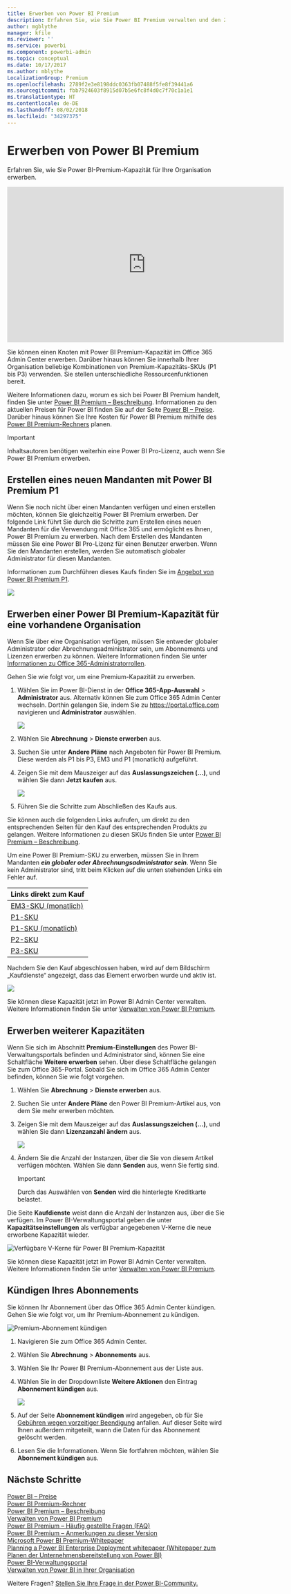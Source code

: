 ```yaml
---
title: Erwerben von Power BI Premium
description: Erfahren Sie, wie Sie Power BI Premium verwalten und den Zugriff auf Inhalte für Ihre gesamte Organisation aktivieren können.
author: mgblythe
manager: kfile
ms.reviewer: ''
ms.service: powerbi
ms.component: powerbi-admin
ms.topic: conceptual
ms.date: 10/17/2017
ms.author: mblythe
LocalizationGroup: Premium
ms.openlocfilehash: 2789f2e3e8198ddc0363fb07488f5fe8f39441a6
ms.sourcegitcommit: fbb7924603f8915d07b5e6fc8f4d0c7f70c1a1e1
ms.translationtype: HT
ms.contentlocale: de-DE
ms.lasthandoff: 08/02/2018
ms.locfileid: "34297375"
---
```

# <a name="how-to-purchase-power-bi-premium"></a>Erwerben von Power BI Premium
Erfahren Sie, wie Sie Power BI-Premium-Kapazität für Ihre Organisation erwerben.

<iframe width="640" height="360" src="https://www.youtube.com/embed/NkvYs5Qp4iA?rel=0&amp;showinfo=0" frameborder="0" allowfullscreen></iframe>

Sie können einen Knoten mit Power BI Premium-Kapazität im Office 365 Admin Center erwerben. Darüber hinaus können Sie innerhalb Ihrer Organisation beliebige Kombinationen von Premium-Kapazitäts-SKUs (P1 bis P3) verwenden. Sie stellen unterschiedliche Ressourcenfunktionen bereit.

Weitere Informationen dazu, worum es sich bei Power BI Premium handelt, finden Sie unter [Power BI Premium – Beschreibung](service-premium.md). Informationen zu den aktuellen Preisen für Power BI finden Sie auf der Seite [Power BI – Preise](https://powerbi.microsoft.com/pricing/). Darüber hinaus können Sie Ihre Kosten für Power BI Premium mithilfe des [Power BI Premium-Rechners](https://powerbi.microsoft.com/calculator/) planen.

> [!IMPORTANT]
> Inhaltsautoren benötigen weiterhin eine Power BI Pro-Lizenz, auch wenn Sie Power BI Premium erwerben.
> 
> 

## <a name="create-a-new-tenant-with-power-bi-premium-p1"></a>Erstellen eines neuen Mandanten mit Power BI Premium P1
Wenn Sie noch nicht über einen Mandanten verfügen und einen erstellen möchten, können Sie gleichzeitig Power BI Premium erwerben. Der folgende Link führt Sie durch die Schritte zum Erstellen eines neuen Mandanten für die Verwendung mit Office 365 und ermöglicht es Ihnen, Power BI Premium zu erwerben. Nach dem Erstellen des Mandanten müssen Sie eine Power BI Pro-Lizenz für einen Benutzer erwerben. Wenn Sie den Mandanten erstellen, werden Sie automatisch globaler Administrator für diesen Mandanten.

Informationen zum Durchführen dieses Kaufs finden Sie im [Angebot von Power BI Premium P1](https://signup.microsoft.com/Signup?OfferId=b3ec5615-cc11-48de-967d-8d79f7cb0af1).

![](media/service-admin-premium-purchase/premium-purchase-with-tenant.png)

## <a name="purchase-a-power-bi-premium-capacity-for-an-existing-organization"></a>Erwerben einer Power BI Premium-Kapazität für eine vorhandene Organisation
Wenn Sie über eine Organisation verfügen, müssen Sie entweder globaler Administrator oder Abrechnungsadministrator sein, um Abonnements und Lizenzen erwerben zu können. Weitere Informationen finden Sie unter [Informationen zu Office 365-Administratorrollen](https://support.office.com/article/About-Office-365-admin-roles-da585eea-f576-4f55-a1e0-87090b6aaa9d).

Gehen Sie wie folgt vor, um eine Premium-Kapazität zu erwerben.

1. Wählen Sie im Power BI-Dienst in der **Office 365-App-Auswahl** > **Administrator** aus. Alternativ können Sie zum Office 365 Admin Center wechseln. Dorthin gelangen Sie, indem Sie zu https://portal.office.com navigieren und **Administrator** auswählen.
   
    ![](media/service-admin-premium-purchase/o365-app-picker.png)
2. Wählen Sie **Abrechnung** > **Dienste erwerben** aus.
3. Suchen Sie unter **Andere Pläne** nach Angeboten für Power BI Premium. Diese werden als P1 bis P3, EM3 und P1 (monatlich) aufgeführt.
4. Zeigen Sie mit dem Mauszeiger auf das **Auslassungszeichen (...)**, und wählen Sie dann **Jetzt kaufen** aus.
   
    ![](media/service-admin-premium-purchase/premium-purchase.png)
5. Führen Sie die Schritte zum Abschließen des Kaufs aus.

Sie können auch die folgenden Links aufrufen, um direkt zu den entsprechenden Seiten für den Kauf des entsprechenden Produkts zu gelangen. Weitere Informationen zu diesen SKUs finden Sie unter [Power BI Premium – Beschreibung](service-premium.md#premiumskus).

Um eine Power BI Premium-SKU zu erwerben, müssen Sie in Ihrem Mandanten ***ein globaler oder Abrechnungsadministrator sein***. Wenn Sie kein Administrator sind, tritt beim Klicken auf die unten stehenden Links ein Fehler auf.

| Links direkt zum Kauf |
| --- |
| [EM3-SKU (monatlich)](https://portal.office.com/commerce/completeorder.aspx?OfferId=4004702D-749C-4F74-BF47-3048F1833780&adminportal=1) |
| [P1-SKU](https://portal.office.com/commerce/completeorder.aspx?OfferId=b3ec5615-cc11-48de-967d-8d79f7cb0af1&adminportal=1) |
| [P1-SKU (monatlich)](https://portal.office.com/commerce/completeorder.aspx?OfferId=E4C8EDD3-74A1-4D42-A738-C647972FBE81&adminportal=1) |
| [P2-SKU](https://portal.office.com/commerce/completeorder.aspx?OfferId=062F2AA7-B4BC-4B0E-980F-2072102D8605&adminportal=1) |
| [P3-SKU](https://portal.office.com/commerce/completeorder.aspx?OfferId=40c7d673-375c-42a1-84ca-f993a524fed0&adminportal=1) |

Nachdem Sie den Kauf abgeschlossen haben, wird auf dem Bildschirm „Kaufdienste“ angezeigt, dass das Element erworben wurde und aktiv ist.

![](media/service-admin-premium-purchase/premium-purchased.png)

Sie können diese Kapazität jetzt im Power BI Admin Center verwalten. Weitere Informationen finden Sie unter [Verwalten von Power BI Premium](service-admin-premium-manage.md).

## <a name="purchase-more-capacities"></a>Erwerben weiterer Kapazitäten
Wenn Sie sich im Abschnitt **Premium-Einstellungen** des Power BI-Verwaltungsportals befinden und Administrator sind, können Sie eine Schaltfläche **Weitere erwerben** sehen. Über diese Schaltfläche gelangen Sie zum Office 365-Portal. Sobald Sie sich im Office 365 Admin Center befinden, können Sie wie folgt vorgehen.

1. Wählen Sie **Abrechnung** > **Dienste erwerben** aus.
2. Suchen Sie unter **Andere Pläne** den Power BI Premium-Artikel aus, von dem Sie mehr erwerben möchten.
3. Zeigen Sie mit dem Mauszeiger auf das **Auslassungszeichen (...)**, und wählen Sie dann **Lizenzanzahl ändern** aus.
   
    ![](media/service-admin-premium-purchase/premium-purchase-more.png)
4. Ändern Sie die Anzahl der Instanzen, über die Sie von diesem Artikel verfügen möchten. Wählen Sie dann **Senden** aus, wenn Sie fertig sind.
   
   > [!IMPORTANT]
   > Durch das Auswählen von **Senden** wird die hinterlegte Kreditkarte belastet.
   > 
   > 

Die Seite **Kaufdienste** weist dann die Anzahl der Instanzen aus, über die Sie verfügen. Im Power BI-Verwaltungsportal geben die unter **Kapazitätseinstellungen** als verfügbar angegebenen V-Kerne die neue erworbene Kapazität wieder.

![Verfügbare V-Kerne für Power BI Premium-Kapazität](media/service-admin-premium-purchase/premium-capacities.png)

Sie können diese Kapazität jetzt im Power BI Admin Center verwalten. Weitere Informationen finden Sie unter [Verwalten von Power BI Premium](service-admin-premium-manage.md).

## <a name="cancel-your-subscription"></a>Kündigen Ihres Abonnements
Sie können Ihr Abonnement über das Office 365 Admin Center kündigen. Gehen Sie wie folgt vor, um Ihr Premium-Abonnement zu kündigen.

![](media/service-admin-premium-purchase/premium-cancel-subscription.png "Premium-Abonnement kündigen")

1. Navigieren Sie zum Office 365 Admin Center.
2. Wählen Sie **Abrechnung** > **Abonnements** aus.
3. Wählen Sie Ihr Power BI Premium-Abonnement aus der Liste aus.
4. Wählen Sie in der Dropdownliste **Weitere Aktionen** den Eintrag **Abonnement kündigen** aus.
   
    ![](media/service-admin-premium-purchase/o365-more-actions.png)
5. Auf der Seite **Abonnement kündigen** wird angegeben, ob für Sie [Gebühren wegen vorzeitiger Beendigung](https://support.office.com/article/early-termination-fees-6487d4de-401a-466f-8bc3-c0beb5cc40d3) anfallen. Auf dieser Seite wird Ihnen außerdem mitgeteilt, wann die Daten für das Abonnement gelöscht werden.
6. Lesen Sie die Informationen. Wenn Sie fortfahren möchten, wählen Sie **Abonnement kündigen** aus.

## <a name="next-steps"></a>Nächste Schritte
[Power BI – Preise](https://powerbi.microsoft.com/pricing/)  
[Power BI Premium-Rechner](https://powerbi.microsoft.com/calculator/)  
[Power BI Premium – Beschreibung](service-premium.md)  
[Verwalten von Power BI Premium](service-admin-premium-manage.md)  
[Power BI Premium – Häufig gestellte Fragen (FAQ)](service-premium-faq.md)  
[Power BI Premium – Anmerkungen zu dieser Version](service-premium-release-notes.md)  
[Microsoft Power BI Premium-Whitepaper](https://aka.ms/pbipremiumwhitepaper)  
[Planning a Power BI Enterprise Deployment whitepaper (Whitepaper zum Planen der Unternehmensbereitstellung von Power BI)](https://aka.ms/pbienterprisedeploy)  
[Power BI-Verwaltungsportal](service-admin-portal.md)  
[Verwalten von Power BI in Ihrer Organisation](service-admin-administering-power-bi-in-your-organization.md)  

Weitere Fragen? [Stellen Sie Ihre Frage in der Power BI-Community.](http://community.powerbi.com/)

